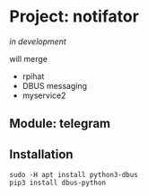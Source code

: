 # Project: notifator

*in development*


will merge

- rpihat
- DBUS messaging
- myservice2

## Module: telegram


## Installation

```
sudo -H apt install python3-dbus
pip3 install dbus-python
```
